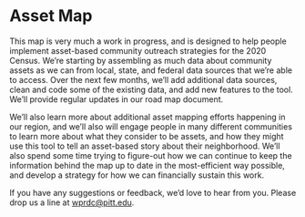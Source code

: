 # Asset Map

This map is very much a work in progress, and is designed to help people implement asset-based community outreach strategies for the 2020 Census. We’re starting by assembling as much data about community assets as we can from local, state, and federal data sources that we’re able to access. Over the next few months, we’ll add additional data sources, clean and code some of the existing data, and add new features to the tool. We’ll provide regular updates in our road map document.

We’ll also learn more about additional asset mapping efforts happening in our region, and we’ll also will engage people in many different communities to learn more about what they consider to be assets, and how they might use this tool to tell an asset-based story about their neighborhood. We’ll also spend some time trying to figure-out how we can continue to keep the information behind the map up to date in the most-efficient way possible, and develop a strategy for how we can financially sustain this work.

If you have any suggestions or feedback, we’d love to hear from you. Please drop us a line at [wprdc@pitt.edu](wprdc@pitt.edu).
